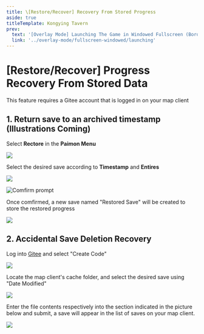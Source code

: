 ```yaml
---
title: \[Restore/Recover] Recovery From Stored Progress
aside: true
titleTemplate: Kongying Tavern
prev:
  text: '[Overlay Mode] Launching The Game in Windowed Fullscreen (Borderless)'
  link: '../overlay-mode/fullscreen-windowed/launching'
---
```


# [Restore/Recover] Progress Recovery From Stored Data

This feature requires a Gitee account that is logged in on your map client

## 1. Return save to an archived timestamp (Illustrations Coming)

Select **Rectore** in the **Paimon Menu**

![](/imgs/en/manual/restore-recover/1.png)

Select the desired save according to **Timestamp** and **Entires**

![](/imgs/en/manual/restore-recover/2.png)

![Comfirm prompt](/imgs/en/manual/restore-recover/3.png)

Once comfirmed, a new save named "Restored Save" will be created to store the restored progress

![](/imgs/en/manual/restore-recover/4.png)

## 2. Accidental Save Deletion Recovery

Log into [Gitee](https://gitee.com/) and select "Create Code"

![](/imgs/en/manual/restore-recover/5.png)

Locate the map client's cache folder, and select the desired save using "Date Modified"

![](/imgs/en/manual/restore-recover/6.png)

Enter the file contents respectively into the section indicated in the picture below and submit, a save will appear in the list of saves on your map client.

![](/public/imgs/en/manual/restore-recover/7.png)
